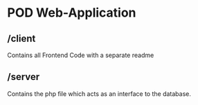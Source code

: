 # POD Web-Application

## /client

Contains all Frontend Code with a separate readme


## /server

Contains the php file which acts as an interface to the database.
